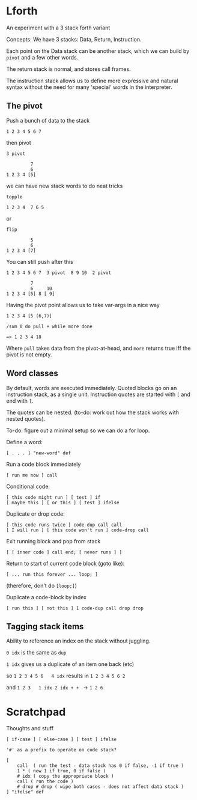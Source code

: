 # Lforth
An experiment with a 3 stack forth variant

Concepts: We have 3 stacks: Data, Return, Instruction.

Each point on the Data stack can be another stack, which we can build by `pivot`
and a few other words.

The return stack is normal, and stores call frames.

The instruction stack allows us to define more expressive and natural syntax
without the need for many 'special' words in the interpreter.

## The pivot

Push a bunch of data to the stack
```
1 2 3 4 5 6 7
```
then pivot
```
3 pivot

         7
         6
1 2 3 4 [5]
```
we can have new stack words to do neat tricks
```
topple

1 2 3 4  7 6 5
```
or
```
flip 

         5
         6
1 2 3 4 [7]
```
You can still push after this
```
1 2 3 4 5 6 7  3 pivot  8 9 10  2 pivot

         7
         6     10
1 2 3 4 [5] 8 [ 9]
```

Having the pivot point allows us to take var-args in a nice way

```
1 2 3 4 [5 (6,7)]

/sum 0 do pull + while more done

=> 1 2 3 4 18
```
Where `pull` takes data from the pivot-at-head, and `more` returns true iff the
pivot is not empty.

## Word classes

By default, words are executed immediately. Quoted blocks go on an instruction
stack, as a single unit. Instruction quotes are started with `[` and end with `]`.

The quotes can be nested. (to-do: work out how the stack works with nested quotes).

To-do: figure out a minimal setup so we can do a for loop.

Define a word:
```
[ . . . ] "new-word" def
```

Run a code block immediately
```
[ run me now ] call
```

Conditional code:
```
[ this code might run ] [ test ] if
[ maybe this ] [ or this ] [ test ] ifelse
```

Duplicate or drop code:
```
[ this code runs twice ] code-dup call call
[ I will run ] [ this code won't run ] code-drop call
```

Exit running block and pop from stack
```
[ [ inner code ] call end; [ never runs ] ]
```

Return to start of current code block (goto like):
```
[ ... run this forever ... loop; ]
```
(therefore, don't do `[loop;]`)

Duplicate a code-block by index
```
[ run this ] [ not this ] 1 code-dup call drop drop
```

## Tagging stack items

Ability to reference an index on the stack without juggling.

`0 idx` is the same as `dup`

`1 idx` gives us a duplicate of an item one back (etc)

so
`1 2 3 4 5 6   4 idx`
results in
`1 2 3 4 5 6 2`

and
`1 2 3   1 idx 2 idx + + ` -> `1 2 6`


# Scratchpad
Thoughts and stuff

```
[ if-case ] [ else-case ] [ test ] ifelse

'#' as a prefix to operate on code stack?

[
    call  ( run the test - data stack has 0 if false, -1 if true )
    1 * ( now 1 if true, 0 if false )
    # idx ( copy the appropriate block )
    call ( run the code )
    # drop # drop ( wipe both cases - does not affect data stack )
] "ifelse" def
```
